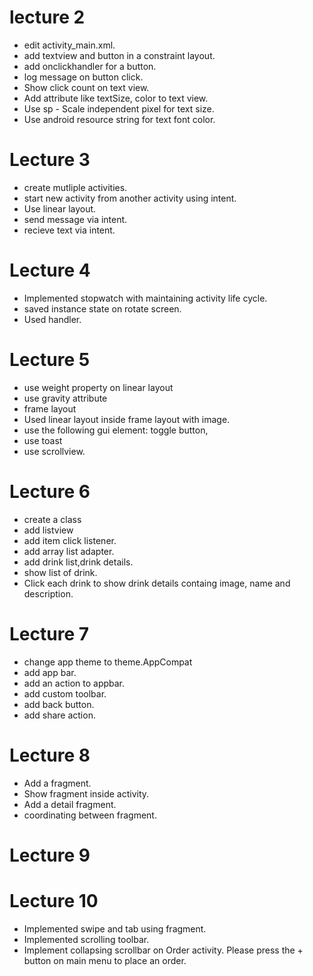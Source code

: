 # lecture 2
- edit activity_main.xml. 
- add textview and button in a constraint layout. 
- add onclickhandler for a button. 
- log message on button click. 
- Show click count on text view.
- Add attribute like textSize, color to text view. 
- Use sp - Scale independent pixel for text size. 
- Use android resource string for text font color.

# Lecture 3
- create mutliple activities.
- start new activity from another activity using intent.
- Use linear layout.
- send message via intent.
- recieve text via intent.

# Lecture 4
- Implemented stopwatch with maintaining activity life cycle.
- saved instance state on rotate screen.
- Used handler.

# Lecture 5
- use weight property on linear layout
- use gravity attribute 
- frame layout 
- Used linear layout inside frame layout with image. 
- use the following gui element: toggle button, 
- use toast
- use scrollview. 

# Lecture 6
- create a class
- add listview 
- add item click listener. 
- add array list adapter. 
- add drink list,drink details.
- show list of drink. 
- Click each drink to show drink details containg image, name and description.

# Lecture 7
- change app theme to theme.AppCompat
- add app bar.
- add an action to appbar. 
- add custom toolbar.
- add back button. 
- add share action.

# Lecture 8
- Add a fragment.
- Show fragment inside activity.
- Add a detail fragment.
- coordinating between fragment.

# Lecture 9

# Lecture 10
- Implemented swipe and tab using fragment.
- Implemented scrolling toolbar.
- Implement collapsing scrollbar on Order activity. Please press the + button on main menu to place an order.





